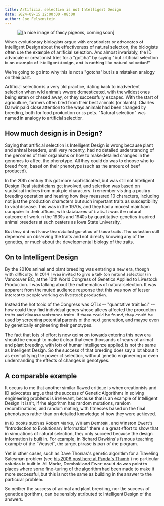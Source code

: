 ```yaml
---
title: Artificial selection is not Intelligent Design
date: 2024-09-15 12:00:00 -08:00
author: Joe Felsenstein
---
```


<figure><img src="uploads/pigeons.jpg" alt="[a nice image of fancy pigeons, coming soon]">
<figcaption></figcaption></figure>

When evolutionary biologists argue with creationists or 
advocates of Intelligent Design about the effectiveness 
of natural selection, the biologists often use the example of 
artificial selection.  And almost invariably, the 
ID advocate or creationist tries for a "gotcha" by 
saying "but artificial selection is an example of 
intelligent design, and is nothing like natural 
selection!"

We're going to go into why this is not a "gotcha" 
but is a mistaken analogy on their part.

Artificial selection is a very old practice, dating 
back to inadvertent selection when wild animals wwere 
domesticated, with the wildest ones being eaten or chased 
away, or they successfully escaped.  With the start of 
agriculture, farmers often bred from their best animals 
(or plants).   Charles Darwin paid close attention to 
the ways animals had been changed by breeding, both for 
food production or as pets.  "Natural selection" was named 
in analogy to artificial selection.

<!--More-->

## How much design is in Design? ##

Saying that artificial selection is Intelligent Design is 
wrong because plant and animal breeders, until very recently, 
had no detailed understanding of the genomes of their 
organisms or how to make detailed changes in the genomes to 
affect the phenotype.  All they could do was to choose who 
to breed from, based on their phenotype (such as the amount 
of beef produced).

In the 20th century this got more sophisticated, but was still 
not Intelligent Design.  Real statisticians got involved, and 
selection was based on statistical indices from multiple 
characters.  I remember visiting a poultry breeding operation 
and hearing how they measured 10 characters, including not 
just the production characters but such important traits as 
susceptibility to viral disease.  This was in the 1970s, and 
they had a modest mainfram computer in their offices, with 
databases of traits.  It was the natural outcome of work in 
the 1930s and 1940s by quantitative-genetics-inspired animal 
breeders at such centers as Iowa State University.

But they did not know the detailed genetics of these traits. 
The selection still depended on observing the traits and not 
directly knowing any of the genetics, or much about the 
developmental biology of the traits.

## On to Intelligent Design ##

By the 2010s animal and plant breeding was entering a new 
era, though with difficulty.  In 2014 I was invited to give 
a talk (on natural selection) in Vancouver BC, at the 10th World 
Congress of Genetics Applied to Livestock Production.  I was 
talking about the mathematics of natural selection.  It was 
apparent from the muted audience response that this was now of lesser 
interest to people working on livestock production.

Instead the hot topic of the Congress was QTLs -- "quantative trait 
loci" -- how could they find individual genes whose alleles 
affected the production traits and disease resistance traits. 
If these could be found, they could be used by screening potential 
parents of the next generation, and maybe even by genetically 
engineering their genotypes.

The fact that lots of effort is now going on towards 
entering this new era should be enough to make it clear 
that even thousands of years of animal and plant breeding, 
with lots of human intelligence applied, is not the same as 
Intelligent Design.   So the success of that breeding does 
say a lot about it as exemplifying the power of selection, 
without genetic engineering or even understanding the effects 
of changes in genotypes.

## A comparable example ##

It occurs to me that another similar flawed critique is 
when creationists and ID advocates argue that the success 
of Genetic Algorithms in solving engineering problems is 
irrelevant, because that is an example of Intelligent 
Design.  It isn't, if the algorithm has random mutations, 
random recombinations, and random mating, with fitnesses based 
on the final phenotypes rather than on detailed knowledge 
of how they were achieved.

In ID books such as Robert Marks, William Dembski, and 
Winston Ewert's "Introduction to Evolutionary Informatics" there 
is a great effort to show that in simulations of 
natural selection, they only succeed because the design 
information is built in.  For example, in Richard Dawkins's 
famous teaching example of the "Weasel", the target phrase 
is part of the program.

Yet in other cases, such as Dave Thomas's genetic algorithm 
for a Traveling Salesman problem (see [his 2006 post here at 
Panda's Thumb](https://pandasthumb.org/archives/2006/07/target-target-w-1.html)
) no particular solution is built in.  All Marks, Dembski and 
Ewert could do was point to places where some fine-tuning of 
the algorithm had been made to make it more successful, but 
this is not the same as building in the answer to the particular 
problem.

So neither the success of animal and plant breeding, nor 
the success of genetic algorithms, can be sensibly attributed 
to Intelligent Design of the answers.
